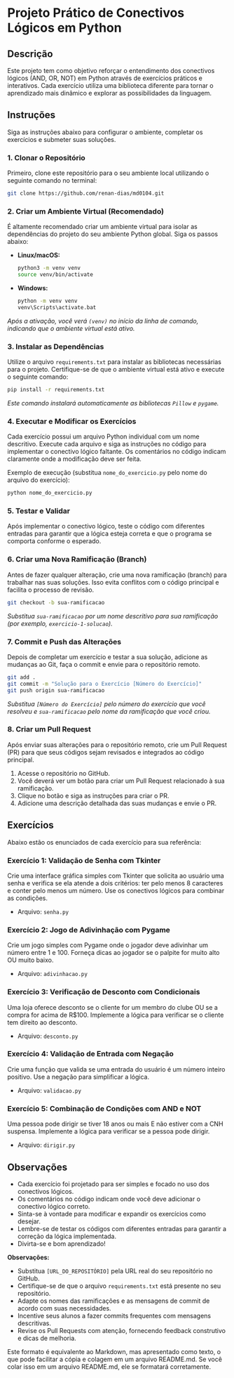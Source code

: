 
# Projeto Prático de Conectivos Lógicos em Python

## Descrição

Este projeto tem como objetivo reforçar o entendimento dos conectivos lógicos (AND, OR, NOT) em Python através de exercícios práticos e interativos. Cada exercício utiliza uma biblioteca diferente para tornar o aprendizado mais dinâmico e explorar as possibilidades da linguagem.

## Instruções

Siga as instruções abaixo para configurar o ambiente, completar os exercícios e submeter suas soluções.

### 1. Clonar o Repositório

Primeiro, clone este repositório para o seu ambiente local utilizando o seguinte comando no terminal:

```bash
git clone https://github.com/renan-dias/md0104.git
```



### 2. Criar um Ambiente Virtual (Recomendado)

É altamente recomendado criar um ambiente virtual para isolar as dependências do projeto do seu ambiente Python global. Siga os passos abaixo:

*   **Linux/macOS:**

    ```bash
    python3 -m venv venv
    source venv/bin/activate
    ```

*   **Windows:**

    ```bash
    python -m venv venv
    venv\Scripts\activate.bat
    ```

*Após a ativação, você verá `(venv)` no início da linha de comando, indicando que o ambiente virtual está ativo.*

### 3. Instalar as Dependências

Utilize o arquivo `requirements.txt` para instalar as bibliotecas necessárias para o projeto. Certifique-se de que o ambiente virtual está ativo e execute o seguinte comando:

```bash
pip install -r requirements.txt
```

*Este comando instalará automaticamente as bibliotecas `Pillow` e `pygame`.*

### 4. Executar e Modificar os Exercícios

Cada exercício possui um arquivo Python individual com um nome descritivo. Execute cada arquivo e siga as instruções no código para implementar o conectivo lógico faltante. Os comentários no código indicam claramente onde a modificação deve ser feita.

Exemplo de execução (substitua `nome_do_exercicio.py` pelo nome do arquivo do exercício):

```bash
python nome_do_exercicio.py
```

### 5. Testar e Validar

Após implementar o conectivo lógico, teste o código com diferentes entradas para garantir que a lógica esteja correta e que o programa se comporta conforme o esperado.

### 6. Criar uma Nova Ramificação (Branch)

Antes de fazer qualquer alteração, crie uma nova ramificação (branch) para trabalhar nas suas soluções. Isso evita conflitos com o código principal e facilita o processo de revisão.

```bash
git checkout -b sua-ramificacao
```

*Substitua `sua-ramificacao` por um nome descritivo para sua ramificação (por exemplo, `exercicio-1-solucao`).*

### 7. Commit e Push das Alterações

Depois de completar um exercício e testar a sua solução, adicione as mudanças ao Git, faça o commit e envie para o repositório remoto.

```bash
git add .
git commit -m "Solução para o Exercício [Número do Exercício]"
git push origin sua-ramificacao
```

*Substitua `[Número do Exercício]` pelo número do exercício que você resolveu e `sua-ramificacao` pelo nome da ramificação que você criou.*

### 8. Criar um Pull Request

Após enviar suas alterações para o repositório remoto, crie um Pull Request (PR) para que seus códigos sejam revisados e integrados ao código principal.

1.  Acesse o repositório no GitHub.
2.  Você deverá ver um botão para criar um Pull Request relacionado à sua ramificação.
3.  Clique no botão e siga as instruções para criar o PR.
4.  Adicione uma descrição detalhada das suas mudanças e envie o PR.

## Exercícios

Abaixo estão os enunciados de cada exercício para sua referência:

### Exercício 1: Validação de Senha com Tkinter

Crie uma interface gráfica simples com Tkinter que solicita ao usuário uma senha e verifica se ela atende a dois critérios: ter pelo menos 8 caracteres e conter pelo menos um número. Use os conectivos lógicos para combinar as condições.

*   Arquivo: `senha.py`

### Exercício 2: Jogo de Adivinhação com Pygame

Crie um jogo simples com Pygame onde o jogador deve adivinhar um número entre 1 e 100. Forneça dicas ao jogador se o palpite for muito alto OU muito baixo.

*   Arquivo: `adivinhacao.py`

### Exercício 3: Verificação de Desconto com Condicionais

Uma loja oferece desconto se o cliente for um membro do clube OU se a compra for acima de R$100. Implemente a lógica para verificar se o cliente tem direito ao desconto.

*   Arquivo: `desconto.py`

### Exercício 4: Validação de Entrada com Negação

Crie uma função que valida se uma entrada do usuário é um número inteiro positivo. Use a negação para simplificar a lógica.

*   Arquivo: `validacao.py`

### Exercício 5: Combinação de Condições com AND e NOT

Uma pessoa pode dirigir se tiver 18 anos ou mais E não estiver com a CNH suspensa. Implemente a lógica para verificar se a pessoa pode dirigir.

*   Arquivo: `dirigir.py`

## Observações

*   Cada exercício foi projetado para ser simples e focado no uso dos conectivos lógicos.
*   Os comentários no código indicam onde você deve adicionar o conectivo lógico correto.
*   Sinta-se à vontade para modificar e expandir os exercícios como desejar.
*   Lembre-se de testar os códigos com diferentes entradas para garantir a correção da lógica implementada.
*   Divirta-se e bom aprendizado!


**Observações:**

*   Substitua `[URL_DO_REPOSITÓRIO]` pela URL real do seu repositório no GitHub.
*   Certifique-se de que o arquivo `requirements.txt` está presente no seu repositório.
*   Adapte os nomes das ramificações e as mensagens de commit de acordo com suas necessidades.
*   Incentive seus alunos a fazer commits frequentes com mensagens descritivas.
*   Revise os Pull Requests com atenção, fornecendo feedback construtivo e dicas de melhoria.

Este formato é equivalente ao Markdown, mas apresentado como texto, o que pode facilitar a cópia e colagem em um arquivo README.md.  Se você colar isso em um arquivo README.md, ele se formatará corretamente.
